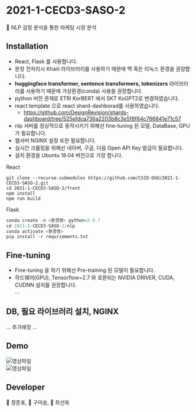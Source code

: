 # 2021-1-CECD3-SASO-2   
🌲 NLP 감정 분석을 통한 마케팅 시장 분석

## Installation
 - React, Flask 를 사용합니다. <br/>
 - 문장 전처리시 Khaiii 라이브러리를 사용하기 때문에 맥 혹은 리눅스 환경을 권장합니다. <br />
 - **huggingface transformer, sentence transformers, tokenizers** 라이브러리를 사용하기 때문에 가상환경(conda) 사용을 권장합니다. <br />
 - python 버전 문제로 ETRI KorBERT 에서 SKT KoGPT2로 변경하였습니다. <br />
 - react template 으로 react shard-dashborad를 사용하였습니다. <br />
    - https://github.com/DesignRevision/shards-dashboard/tree/525efdca736a2203b8c3e5f8f64c766841e71c57 <br>
 - nlp 서버를 정상적으로 동작시키기 위해선 fine-tuning 된 모델, DataBase, GPU 가 필요합니다. <br />
 - 웹서버 NGINX 설정 또한 필요합니다. <br />
 - 실시간 크롤링을 위해선 네이버, 구글, 다음 Open API Key 발급이 필요합니다.
 - 설치 환경을 Ubuntu 18.04 버전으로 가정 합니다. <br />

React
```
git clone --recurse-submodules https://github.com/CSID-DGU/2021-1-CECD3-SASO-2.git
cd 2021-1-CECD3-SASO-2/front
npm install
npm run build
```

Flask
```python
conda create -n <환경명> python=3.9.7
cd 2021-1-CECD3-SASO-2/nlp
conda activate <환경명>
pip install -r requriements.txt
```

## Fine-tuning
 - Fine-tuning 을 하기 위해선 Pre-training 된 모델이 필요합니다.<br />
 - 하드웨어(GPU), Tensorflow=2.7 와 호환되는 NVIDIA DRIVER, CUDA, CUDNN 설치를 권장합니다. <br />
...

## 

## DB, 필요 라이브러리 설치, NGINX
...
추가예정
...

## Demo
![영상파일](https://user-images.githubusercontent.com/66078685/144558506-197ec37d-622f-4355-b196-f570e3772614.gif) <br>
![영상파일](https://user-images.githubusercontent.com/66078685/144559424-94c1ccff-0dc4-405e-bb62-f959a3e19a16.gif) <br>




## Developer
🌲 장준표,  🌲 구미송,  🌲 최선욱


